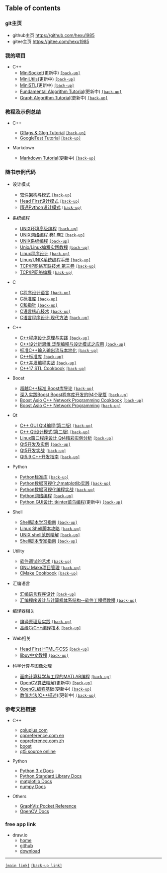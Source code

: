 ## Table of contents 

### git主页

- github主页 <https://github.com/hexu1985>
- gitee主页 <https://gitee.com/hexu1985>

### 我的项目

+ C++
    - [MiniSocket](https://github.com/hexu1985/Cpp.MiniSocket)(更新中)
      [`[back-up]`](https://gitee.com/hexu1985/Cpp.MiniSocket)
    - [MiniUtils](https://github.com/hexu1985/Cpp.MiniUtils)(更新中)
      [`[back-up]`](https://gitee.com/hexu1985/Cpp.MiniUtils)
    - [MiniSTL](https://github.com/hexu1985/Cpp.MiniSTL)(更新中)
      [`[back-up]`](https://gitee.com/hexu1985/Cpp.MiniSTL)
    - [Fundamental Algorithm Tutorial](https://github.com/hexu1985/Fundamental.Algorithm.Tutorial.git)(更新中)
      [`[back-up]`](https://gitee.com/hexu1985/Fundamental.Algorithm.Tutorial.git)
    - [Graph Algorithm Tutorial](https://github.com/hexu1985/Graph.Algorithm.Tutorial)(更新中)
      [`[back-up]`](https://gitee.com/hexu1985/Graph.Algorithm.Tutorial)

### 教程及示例总结

+ C++
    - [Gflags & Glog Tutorial](https://github.com/hexu1985/Gflags.And.Glog.Tutorial)
      [`[back-up]`](https://gitee.com/hexu1985/Gflags.And.Glog.Tutorial)
    - [GoogleTest Tutorial](https://github.com/hexu1985/GoogleTest.Tutorial)
      [`[back-up]`](https://gitee.com/hexu1985/GoogleTest.Tutorial)

+ Markdown
    - [Markdown Tutorial](https://github.com/hexu1985/Markdown.Tutorial)(更新中)
      [`[back-up]`](https://gitee.com/hexu1985/Markdown.Tutorial)

### 随书示例代码

+ 设计模式
    - [软件架构与模式](https://github.com/hexu1985/Architectural.And.Design.Patterns.Of.Software.Engineering)
      [`[back-up]`](https://gitee.com/hexu1985/Architectural.And.Design.Patterns.Of.Software.Engineering)
    - [Head First设计模式](https://github.com/hexu1985/Head.First.Design.Pattern)
      [`[back-up]`](https://gitee.com/hexu1985/Head.First.Design.Pattern)
    - [精通Python设计模式](https://github.com/hexu1985/Mastering.Python.Design.Patterns)
      [`[back-up]`](https://gitee.com/hexu1985/Mastering.Python.Design.Patterns)

+ 系统编程
    - [UNIX环境高级编程](https://github.com/hexu1985/Advanced.Programming.In.UNIX.Environment)
      [`[back-up]`](https://gitee.com/hexu1985/Advanced.Programming.In.UNIX.Environment)
    - [UNIX网络编程 卷1 卷2](https://github.com/hexu1985/UNIX.Network.Programming)
      [`[back-up]`](https://gitee.com/hexu1985/UNIX.Network.Programming)
    - [UNIX系统编程](https://github.com/hexu1985/UNIX.Systems.Programming)
      [`[back-up]`](https://gitee.com/hexu1985/UNIX.Systems.Programming)
    - [Unix/Linux编程实践教程](https://github.com/hexu1985/Understanding.UNIX.Linux.Programming)
      [`[back-up]`](https://gitee.com/hexu1985/Understanding.UNIX.Linux.Programming)
    - [Linux程序设计](https://github.com/hexu1985/Beginning.Linux.Programming)
      [`[back-up]`](https://gitee.com/hexu1985/Beginning.Linux.Programming)
    - [Linux/UNIX系统编程手册](https://github.com/hexu1985/Linux.Programming.Interface)
      [`[back-up]`](https://gitee.com/hexu1985/Linux.Programming.Interface)
    - [TCP/IP网络互联技术 第三卷](https://github.com/hexu1985/Internetworking.With.TCP.IP)
      [`[back-up]`](https://gitee.com/hexu1985/Internetworking.With.TCP.IP)
    - [TCP/IP网络编程](https://github.com/hexu1985/Passionate.TCP.IP.Socket.Programming)
      [`[back-up]`](https://gitee.com/hexu1985/Passionate.TCP.IP.Socket.Programming)

+ C
    - [C程序设计语言](https://github.com/hexu1985/The.C.Programming.Language)
      [`[back-up]`](https://gitee.com/hexu1985/The.C.Programming.Language)
    - [C标准库](https://github.com/hexu1985/The.Standard.C.Library)
      [`[back-up]`](https://gitee.com/hexu1985/The.Standard.C.Library)
    - [C和指针](https://github.com/hexu1985/Pointers.On.C)
      [`[back-up]`](https://gitee.com/hexu1985/Pointers.On.C)
    - [C语言核心技术](https://github.com/hexu1985/C.In.A.Nutshell)
      [`[back-up]`](https://gitee.com/hexu1985/C.In.A.Nutshell)
    - [C语言程序设计:现代方法](https://github.com/hexu1985/C.Programming.Modern.Approach)
      [`[back-up]`](https://gitee.com/hexu1985/C.Programming.Modern.Approach)

+ C++
    - [C++程序设计原理与实践](https://github.com/hexu1985/Programming.Principles.And.Practice.Using.Cpp)
      [`[back-up]`](https://gitee.com/hexu1985/Programming.Principles.And.Practice.Using.Cpp)
    - [C++设计新思维 泛型编程与设计模式之应用](https://github.com/hexu1985/Modern.Cpp.Design)
      [`[back-up]`](https://gitee.com/hexu1985/Modern.Cpp.Design)
    - [标准C++输入输出流与本地化](https://github.com/hexu1985/Standard.Cpp.IOStreams.And.Locales)
      [`[back-up]`](https://gitee.com/hexu1985/Standard.Cpp.IOStreams.And.Locales)
    - [C++标准库](https://github.com/hexu1985/The.Cpp.Standard.Library)
      [`[back-up]`](https://gitee.com/hexu1985/The.Cpp.Standard.Library)
    - [C++并发编程实战](https://github.com/hexu1985/Cpp.Concurrency.In.Action)
      [`[back-up]`](https://gitee.com/hexu1985/Cpp.Concurrency.In.Action)
    - [C++17 STL Cookbook](https://github.com/hexu1985/Cpp17.STL.Cookbook)
      [`[back-up]`](https://gitee.com/hexu1985/Cpp17.STL.Cookbook)

+ Boost
    - [超越C++标准 Boost库导论](https://github.com/hexu1985/Beyond.The.Cpp.Standard.Library)
      [`[back-up]`](https://gitee.com/hexu1985/Beyond.The.Cpp.Standard.Library)
    - [深入实践Boost Boost程序库开发的94个秘笈](https://github.com/hexu1985/Boost.Cpp.Application.Development.Cookbook)
      [`[back-up]`](https://gitee.com/hexu1985/Boost.Cpp.Application.Development.Cookbook)
    - [Boost Asio C++ Network Programming Cookbook](https://github.com/hexu1985/Asio.Cpp.Network.Programming.Cookbook)
      [`[back-up]`](https://gitee.com/hexu1985/Asio.Cpp.Network.Programming.Cookbook)
    - [Boost Asio C++ Network Programming](https://github.com/hexu1985/Asio.Cpp.Network.Programming)
      [`[back-up]`](https://gitee.com/hexu1985/Asio.Cpp.Network.Programming)

+ Qt
    - [C++ GUI Qt4编程(第二版)](https://github.com/hexu1985/Cpp.GUI.Programming.with.Qt)
      [`[back-up]`](https://gitee.com/hexu1985/Cpp.GUI.Programming.with.Qt)
    - [C++ Qt设计模式(第二版)](https://github.com/hexu1985/Design.Patterns.in.Cpp.with.Qt)
      [`[back-up]`](https://gitee.com/hexu1985/Design.Patterns.in.Cpp.with.Qt)
    - [Linux窗口程序设计 Qt4精彩实例分析](https://github.com/hexu1985/Linux.Windows.Programming.With.Qt)
      [`[back-up]`](https://gitee.com/hexu1985/Linux.Windows.Programming.With.Qt)
    - [Qt5开发及实例](https://github.com/hexu1985/Qt.Development.And.Example)
      [`[back-up]`](https://gitee.com/hexu1985/Qt.Development.And.Example)
    - [Qt5开发实战](https://github.com/hexu1985/Qt.Programming.Guide)
      [`[back-up]`](https://gitee.com/hexu1985/Qt.Programming.Guide)
    - [Qt5.9 C++开发指南](https://github.com/hexu1985/Qt.Cpp.Developer.Guide)
      [`[back-up]`](https://gitee.com/hexu1985/Qt.Cpp.Developer.Guide)

+ Python
    - [Python标准库](https://github.com/hexu1985/Python.Standard.Library.By.Example)
      [`[back-up]`](https://gitee.com/hexu1985/Python.Standard.Library.By.Example)
    - [Python数据可视化之matplotlib实践](https://github.com/hexu1985/Matplotlib.Practice)
      [`[back-up]`](https://gitee.com/hexu1985/Matplotlib.Practice)
    - [Python数据可视化编程实战](https://github.com/hexu1985/Python.Data.Visualization.Cookbook)
      [`[back-up]`](https://gitee.com/hexu1985/Python.Data.Visualization.Cookbook)
    - [Python网络编程](https://github.com/hexu1985/Foundations.Of.Python.Network.Programming)
      [`[back-up]`](https://gitee.com/hexu1985/Foundations.Of.Python.Network.Programming)
    - [Python GUI设计: tkinter菜鸟编程](https://github.com/hexu1985/Python.GUI.Tkinter)(更新中)
      [`[back-up]`](https://gitee.com/hexu1985/Python.GUI.Tkinter)

+ Shell
    - [Shell脚本学习指南](https://github.com/hexu1985/Classic.Shell.Scripting)
      [`[back-up]`](https://gitee.com/hexu1985/Classic.Shell.Scripting)
    - [Linux Shell脚本攻略](https://github.com/hexu1985/Linux.Shell.Scripting.Cookbook)
      [`[back-up]`](https://gitee.com/hexu1985/Linux.Shell.Scripting.Cookbook)
    - [UNIX shell范例精解](https://github.com/hexu1985/UNIX.Shells.By.Example)
      [`[back-up]`](https://gitee.com/hexu1985/UNIX.Shells.By.Example)
    - [Shell脚本专家指南](https://github.com/hexu1985/Expert.Shell.Scripting)
      [`[back-up]`](https://gitee.com/hexu1985/Expert.Shell.Scripting)

+ Utility
    - [软件调试的艺术](https://github.com/hexu1985/Art.Of.Debugging.With.GDB)
      [`[back-up]`](https://gitee.com/hexu1985/Art.Of.Debugging.With.GDB)
    - [GNU Make项目管理](https://github.com/hexu1985/Managing.Projects.With.GUN.Make)
      [`[back-up]`](https://gitee.com/hexu1985/Managing.Projects.With.GUN.Make)
    - [CMake Cookbook](https://github.com/hexu1985/CMake.Cookbook)
      [`[back-up]`](https://gitee.com/hexu1985/CMake.Cookbook)

+ 汇编语言
    - [汇编语言程序设计](https://github.com/hexu1985/Professional.Assembly.Language)
      [`[back-up]`](https://gitee.com/hexu1985/Professional.Assembly.Language)
    - [汇编程序设计与计算机体系结构--软件工程师教程](https://github.com/hexu1985/Assembly.Programming.And.Computer.Architecture)
      [`[back-up]`](https://gitee.com/hexu1985/Assembly.Programming.And.Computer.Architecture)

+ 编译器相关
    - [编译原理及实践](https://github.com/hexu1985/Compiler.Construction.Principles.And.Practice)
      [`[back-up]`](https://gitee.com/hexu1985/Compiler.Construction.Principles.And.Practice)
    - [高级C/C++编译技术](https://github.com/hexu1985/Advanced.C.And.Cpp.Compiling)
      [`[back-up]`](https://gitee.com/hexu1985/Advanced.C.And.Cpp.Compiling)

+ Web相关
    - [Head First HTML与CSS](https://github.com/hexu1985/Head.First.HTML.And.CSS)
      [`[back-up]`](https://gitee.com/hexu1985/Head.First.HTML.And.CSS)
    - [libuv中文教程](https://github.com/hexu1985/Introduction.To.Libuv)
      [`[back-up]`](https://gitee.com/hexu1985/Introduction.To.Libuv)

+ 科学计算与图像处理
    - [面向计算科学与工程的MATLAB编程](https://github.com/hexu1985/Matlab.Introduction)
      [`[back-up]`](https://gitee.com/hexu1985/Matlab.Introduction)
    - [OpenCV算法精解](https://github.com/hexu1985/OpenCV.Algorithmic.Solution)(更新中)
      [`[back-up]`](https://gitee.com/hexu1985/OpenCV.Algorithmic.Solution)
    - [OpenGL编程基础](https://github.com/hexu1985/OpenGL.Primer)(更新中)
      [`[back-up]`](https://gitee.com/hexu1985/OpenGL.Primer)
    - [数值方法(C++描述)](https://github.com/hexu1985/Numerical.Methods.With.Computer.Programs.In.Cpp)(更新中)
      [`[back-up]`](https://gitee.com/hexu1985/Numerical.Methods.With.Computer.Programs.In.Cpp)

### 参考文档链接

+ C++
    - [cpluplus.com](http://www.cplusplus.com/reference/)
    - [cppreference.com en](https://en.cppreference.com/w/)
    - [cppreference.com zh](https://zh.cppreference.com/w/)
    - [boost](https://www.boost.org/)
    - [qt5 source online](https://code.woboq.org/qt5/)

+ Python
    - [Python 3.x Docs](https://docs.python.org/3/)
    - [Python Standard Library Docs](https://docs.python.org/3/library/)
    - [matplotlib Docs](https://matplotlib.org/contents.html)
    - [numpy Docs](https://numpy.org/doc/)

+ Others
    - [GraphViz Pocket Reference](https://graphs.grevian.org/)
    - [OpenCV Docs](https://docs.opencv.org/)

### free app link

+ draw.io
    - [home](https://www.diagrams.net/integrations#integrations_offline)
    - [github](https://github.com/jgraph/drawio)
    - [download](https://github.com/jgraph/drawio-desktop/releases)

---

[`[main link]`](https://hexu1985.github.io) 
[`[back-up link]`](https://hexu1985.gitee.io)

